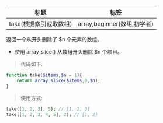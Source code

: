 | 标题                         | 标签                        |
| ---------------------------- | --------------------------- |
| take(根据索引截取数组) | array,beginner(数组,初学者) |

返回一个从开头删除了 $n 个元素的数组。

- 使用 array_slice() 从数组开头删除 $n 个项目。

> 代码如下:

```php
function take($items,$n = 1){
    return array_slice($items,0,$n);
}
```

> 使用方式:

```php
take([1, 2, 3], 5); // [1, 2, 3]
take([1, 2, 3, 4, 5], 2); // [1, 2]
```
